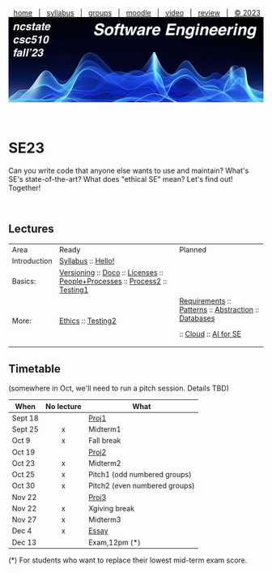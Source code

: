 <a name=top><p>&nbsp;
<p align=center>
&nbsp;<a href="/README.md#top">home</a> &nbsp; | &nbsp;
<a href="/docs/syllabus.md#top">syllabus</a> &nbsp; | &nbsp;
<a href="https://docs.google.com/spreadsheets/d/1sdIwdLxZ551NChuj5Pm9FCdRRhxVdVVIPgDpNg5ZFVY/edit#gid=0">groups</a> &nbsp; | &nbsp;
<a href="https://moodle-courses2324.wolfware.ncsu.edu/course/view.php?id=4575">moodle</a> &nbsp; | &nbsp;
<a href="https://ncsu.hosted.panopto.com/Panopto/Pages/Sessions/List.aspx?folderID=d992e131-df71-4368-940d-b064012a875c">video</a> &nbsp; | &nbsp;
<a href="/docs/review.md">review</a> &nbsp; | &nbsp;
<a href="/LICENSE.md#top">&copy; 2023</a><br>
<a href="/README.md#top"><img   width=900 src="/docs/img/banner.png"></a></p><br clear=all>




# SE23
Can you write code that anyone else wants to use and maintain?
What's SE's state-of-the-art?
What does "ethical SE" mean?
Let's find out! Together!

<br clear=all>

## Lectures

<table>
<tr><td>Area<td>Ready<td>Planned </tr>
<tr>
<td>
Introduction <td> 
<a href="/docs/syllabus.md">Syllabus</a> 
:: <a href="/docs/hello.md">Hello!</a> 
<td>
</tr>

<tr><td>
Basics: <td> 
<a href="/docs/goodrepo.md">Versioning</a> 
::    <a href="/docs/doc.md">Doco</a> 
::   <a href="/docs/licenses.md">Licenses</a> 
::  <a href="/docs/people.md">People+Processes</a> 
::  <a href="/docs/process2.md">Process2</a>
::  <a href="/docs/testing1.md">Testing1</a>
<td>
</tr>
<tr>
<td>
More: <td>
    <a href="/docs/ethics.md">Ethics</a>
::  <a href="/docs/testing2.md">Testing2</a>
<td>
   <a href="/docs/require.md">Requirements</a>
::     <a href="/docs/patterns.md">Patterns</a>
::    <a href="/docs/abstract.md">Abstraction</a>
::  <a href="/docs/db.md">Databases</a>

::    <a href="/docs/cloud.md">Cloud</a>
::   <a href="/docs/ai4se.pdf">AI for SE</a>
</tr>
</table>

## Timetable

(somewhere in Oct, we'll need to run a pitch session. Details TBD)

|When| No lecture| What|
|----|:------:|-----|
Sept 18|  |[Proj1](/docs/project1.md)    
Sept 25|x|  Midterm1   
Oct 9|x|  Fall break   
Oct 19|  |[Proj2](/docs/project2.md)    
Oct 23| x| Midterm2   
Oct  25| x | Pitch1 (odd numbered groups)
Oct 30| x | Pitch2 (even numbered groups)
Nov 22|  | [Proj3](/docs/project3.md)
Nov 22|x |  Xgiving break   
Nov 27|x|   Midterm3  
Dec  4 |x|   [Essay](/docs/essay.md)    
Dec 13|  |Exam,12pm (\*)    

(\*) For  students who want to replace
their lowest  mid-term exam score.
 
